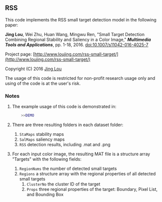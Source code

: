 ## RSS

This code implements the RSS small target detection model in the following paper:

**Jing Lou**, Wei Zhu, Huan Wang, Mingwu Ren, "Small Target Detection Combining Regional Stability and Saliency in a Color Image," ***Multimedia Tools and Applications***, pp. 1-18, 2016. [doi:10.1007/s11042-016-4025-7](http://link.springer.com/article/10.1007/s11042-016-4025-7)

Project page: [http://www.loujing.com/rss-small-target/](http://www.loujing.com/rss-small-target/)

Copyright (C) 2016 [Jing Lou](http://www.loujing.com)

The usage of this code is restricted for non-profit research usage only and using of the code is at the user's risk.


### Notes

 1. The example usage of this code is demonstrated in:
	```matlab
		>>DEMO
	```

 2. There are three resulting folders in each dataset folder:
	 1. `StaMaps`  stability maps
	 2. `SalMaps`  saliency maps
	 3. `RSS`  detection results, including .mat and .png

 3. For each input color image, the resulting MAT file is a structure array "Targets" with the following fields:
	 1. `RegionNums`  the number of detected small targets
	 2. `Regions`  a structure array with the regional properties of all detected small targets
		 1. `ClusterNo`  the cluster ID of the target
		 2. `Props`  three regional properties of the target: Boundary, Pixel List, and Bounding Box